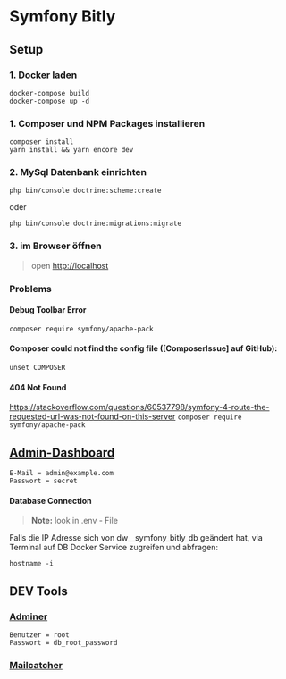 # Symfony Bitly

## Setup

### 1. Docker laden

```
docker-compose build
docker-compose up -d
```

### 1. Composer und NPM Packages installieren

```
composer install
yarn install && yarn encore dev
```

### 2. MySql Datenbank einrichten

```
php bin/console doctrine:scheme:create
```

oder

```
php bin/console doctrine:migrations:migrate
```

### 3. im Browser öffnen

> open [http://localhost]

### Problems

#### Debug Toolbar Error

``
composer require symfony/apache-pack
``

#### Composer could not find the config file ([ComposerIssue] auf GitHub):

``
unset COMPOSER
``

#### 404 Not Found

https://stackoverflow.com/questions/60537798/symfony-4-route-the-requested-url-was-not-found-on-this-server
``
composer require symfony/apache-pack
``

## [Admin-Dashboard]

```
E-Mail = admin@example.com
Passwort = secret
```

#### Database Connection

> **Note:** look in .env - File

Falls die IP Adresse sich von dw__symfony_bitly_db geändert hat, 
via Terminal auf DB Docker Service zugreifen und abfragen:

``
hostname -i
``

## DEV Tools

### [Adminer]

```
Benutzer = root
Passwort = db_root_password
```

### [Mailcatcher]

[http://localhost]: <http://localhost>

[Adminer]: <http://localhost:8080>

[Mailcatcher]: <http://localhost:1080>

[Admin-Dashboard]: <http://localhost/admin>


